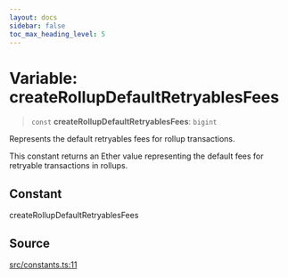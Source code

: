 ```yaml
---
layout: docs
sidebar: false
toc_max_heading_level: 5
---
```


# Variable: createRollupDefaultRetryablesFees

> `const` **createRollupDefaultRetryablesFees**: `bigint`

Represents the default retryables fees for rollup transactions.

This constant returns an Ether value representing the default fees
for retryable transactions in rollups.

## Constant

createRollupDefaultRetryablesFees

## Source

[src/constants.ts:11](https://github.com/anegg0/arbitrum-orbit-sdk/blob/b24cbe9cd68eb30d18566196d2c909bd4086db10/src/constants.ts#L11)
